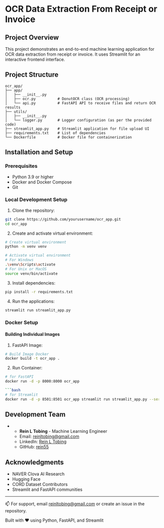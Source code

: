 # OCR Data Extraction From Receipt or Invoice

## Project Overview

This project demonstrates an end-to-end machine learning application for OCR data extraction from receipt or invoice. It uses Streamlit for an interactive frontend interface.

## Project Structure
```plaintext
ocr_app/
├── app/
│   ├── __init__.py
│   ├── ocr.py          # DonutOCR class (OCR processing)
│   └── api.py          # FastAPI API to receive files and return OCR results
├── utils/
│   ├── __init__.py
│   └── logger.py       # Logger configuration (as per the provided code)
├── streamlit_app.py    # Streamlit application for file upload UI
├── requirements.txt    # List of dependencies
└── Dockerfile          # Docker file for containerization
```

## Installation and Setup

### Prerequisites
- Python 3.9 or higher
- Docker and Docker Compose
- Git

### Local Development Setup

1. Clone the repository:
```bash
git clone https://github.com/yourusername/ocr_app.git
cd ocr_app
```

2. Create and activate virtual environment:
```bash
# Create virtual environment
python -m venv venv

# Activate virtual environment
# For Windows
.\venv\Scripts\activate
# For Unix or MacOS
source venv/bin/activate
```

3. Install dependencies:
```bash
pip install -r requirements.txt
```

4. Run the applications:
```bash
streamlit run streamlit_app.py
```

### Docker Setup

#### Building Individual Images

1. FastAPI Image:
```bash
# Build Image Docker
docker build -t ocr_app .

```

2. Run Container:
```bash
# for FastAPI
docker run -d -p 8000:8000 ocr_app

```bash
# for Streamlit
docker run -d -p 8501:8501 ocr_app streamlit run streamlit_app.py --server.port 8501 --server.address 0.0.0.0
```

## Development Team
- - **Rein L Tobing** - Machine Learning Engineer
  - Email: reinltobing@gmail.com
  - LinkedIn: [Rein L Tobing](https://www.linkedin.com/in/rein-l-tobing/)
  - GitHub: [rein55](https://github.com/rein55)

## Acknowledgments
- NAVER Clova AI Research
- Hugging Face
- CORD Dataset Contributors
- Streamlit and FastAPI communities

---
📫 For support, email reinltobing@gmail.com or create an issue in the repository.

Built with ❤️ using Python, FastAPI, and Streamlit